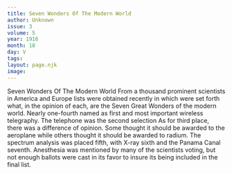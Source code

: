 ```yaml
---
title: Seven Wonders Of The Modern World
author: Unknown
issue: 3
volume: 5
year: 1916
month: 18
day: V
tags:
layout: page.njk
image:
---
```

Seven Wonders Of The Modern World       From a thousand prominent scientists in America and Europe lists were obtained recently in which were set forth what, in the opinion of each, are the Seven Great Wonders of the modern world. Nearly one-fourth named as first and most important wireless telegraphy. The telephone was the second selection As for third place, there was a difference of opinion. Some thought it should be awarded to the aeroplane while others thought it should be awarded to radium. The spectrum analysis was placed fifth, with X-ray sixth and the Panama Canal seventh. Anesthesia was mentioned by many of the scientists voting, but not enough ballots were cast in its favor to insure its being included in the final list.    
